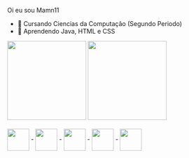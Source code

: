 Oi eu sou Mamn11

- 🔭 Cursando Ciencias da Computação (Segundo Periodo)
- 🌱 Aprendendo Java, HTML e CSS

<div>
 <img height="180em" src="https://github-readme-stats.vercel.app/api?username=Mamn11&show_icons=true&theme=dark&include_all_commits=true&count_private=true"/>
  <img height="180em" src="https://github-readme-stats.vercel.app/api/top-langs/?username=Mamn11&layout=compact&langs_count=7&theme=dark"/>
<div>
  <div style="display: inline_block"><br>
  <img align="center" alt="" height="50" width="50" src="https://cdn.jsdelivr.net/gh/devicons/devicon/icons/java/java-original.svg" /> -
  <img align="center" alt="" height="50" width="50" src="https://cdn.jsdelivr.net/gh/devicons/devicon/icons/html5/html5-original.svg" /> -
  <img align="center" alt="" height="50" width="50" src="https://cdn.jsdelivr.net/gh/devicons/devicon/icons/css3/css3-original.svg"/> -
  <img align="center" alt="" height="50" width="50" src="https://cdn.jsdelivr.net/gh/devicons/devicon/icons/python/python-original.svg"/> - 
  <img align="center" alt="" height="50" width="50" src="https://cdn.jsdelivr.net/gh/devicons/devicon/icons/android/android-original.svg"/>
          
          

